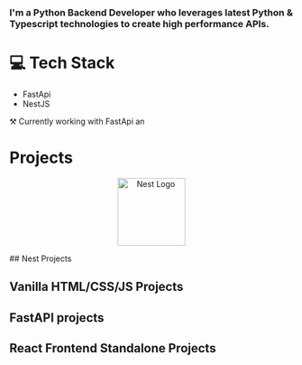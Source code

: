 ### I'm a Python Backend Developer who leverages latest Python & Typescript technologies to create high performance APIs.

# 💻 Tech Stack
- FastApi
- NestJS

⚒ Currently working with FastApi an

# Projects

<p align="center">
  <a href="http://nestjs.com/" target="blank"><img src="https://nestjs.com/img/logo-small.svg" width="120" alt="Nest Logo" /></a>
</p>
## Nest Projects


## Vanilla HTML/CSS/JS Projects


## FastAPI projects


## React Frontend Standalone Projects


